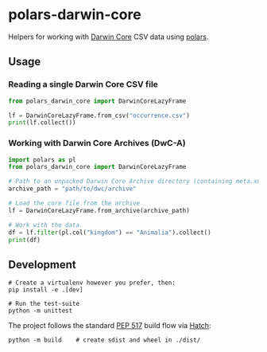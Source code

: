 # polars-darwin-core

Helpers for working with [Darwin Core](https://dwc.tdwg.org/) CSV data using [polars](https://pola.rs/).

## Usage

### Reading a single Darwin Core CSV file

```python
from polars_darwin_core import DarwinCoreLazyFrame

lf = DarwinCoreLazyFrame.from_csv("occurrence.csv")
print(lf.collect())
```

### Working with Darwin Core Archives (DwC-A)

```python
import polars as pl
from polars_darwin_core import DarwinCoreLazyFrame

# Path to an unpacked Darwin Core Archive directory (containing meta.xml)
archive_path = "path/to/dwc/archive"

# Load the core file from the archive
lf = DarwinCoreLazyFrame.from_archive(archive_path)

# Work with the data
df = lf.filter(pl.col("kingdom") == "Animalia").collect()
print(df)
```

## Development

```shell
# Create a virtualenv however you prefer, then:
pip install -e .[dev]

# Run the test-suite
python -m unittest
```

The project follows the standard [PEP 517](https://peps.python.org/pep-0517/) build flow via [Hatch](https://hatch.pypa.io/):

```shell
python -m build    # create sdist and wheel in ./dist/
```
